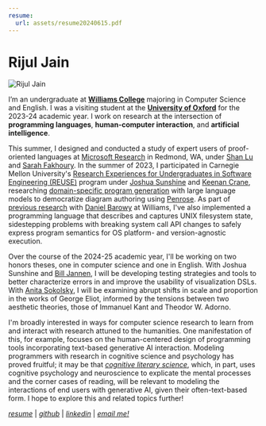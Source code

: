 ```yaml
---
resume:
  url: assets/resume20240615.pdf
---
```


# Rijul Jain

![Rijul Jain](assets/rjain06192024.jpg) 

I’m an undergraduate at [**Williams College**](https://www.williams.edu/) majoring in Computer Science and English. I was a visiting student at the [**University of Oxford**](https://www.exeter.ox.ac.uk/) for the 2023-24 academic year. I work on research at the intersection of **programming languages**, **human-computer interaction**, and **artificial intelligence**. 

This summer, I designed and conducted a study of expert users of proof-oriented languages at [Microsoft Research](https://www.microsoft.com/en-us/research/lab/microsoft-research-redmond/) in Redmond, WA, under [Shan Lu](https://people.cs.uchicago.edu/~shanlu/) and [Sarah Fakhoury](https://www.microsoft.com/en-us/research/people/sfakhoury/). In the summer of 2023, I participated in Carnegie Mellon University's [Research Experiences for Undergraduates in Software Engineering (REUSE)](https://www.cmu.edu/scs/s3d/reuse/) program under [Joshua Sunshine](https://www.cs.cmu.edu/~jssunshi/) and [Keenan Crane](https://www.cs.cmu.edu/~kmcrane/), researching [domain-specific program generation](assets/From_Prose_to_Programs_with_Penrose_REUSE_2023_Poster_Rijul_Jain.pdf) with large language models to democratize diagram authoring using [Penrose](https://penrose.cs.cmu.edu/). As part of [previous research](assets/bitfridge-poster.pdf) with [Daniel Barowy](http://www.cs.williams.edu/~dbarowy/) at Williams, I've also implemented a programming language that describes and captures UNIX filesystem state, sidestepping problems with breaking system call API changes to safely express program semantics for OS platform- and version-agnostic execution.

Over the course of the 2024-25 academic year, I'll be working on two honors theses, one in computer science and one in English. With Joshua Sunshine and [Bill Jannen](http://cs.williams.edu/~jannen/), I will be developing testing strategies and tools to better characterize errors in and improve the usability of visualization DSLs. With [Anita Sokolsky](https://english.williams.edu/profile/asokolsk/), I will be examining abrupt shifts in scale and proportion in the works of George Eliot, informed by the tensions between two aesthetic theories, those of Immanuel Kant and Theodor W. Adorno. 

I'm broadly interested in ways for computer science research to learn from and interact with research attuned to the humanities. One manifestation of this, for example, focuses on the human-centered design of programming tools incorporating text-based generative AI interaction. Modeling programmers with research in cognitive science and psychology has proved fruitful; it may be that [*cognitive literary science*](https://academic.oup.com/book/6868), which, in part, uses cognitive psychology and neuroscience to explicate the mental processes and the corner cases of reading, will be relevant to modeling the interactions of end users with generative AI, given their often-text-based form. I hope to explore this and related topics further!



[_resume_]({{page.resume.url}}) | [_github_](https://github.com/rjainrjain) | [_linkedin_](https://www.linkedin.com/in/rijul-jn/) | [_email me!_](mailto:rijul.jain@williams.edu)
